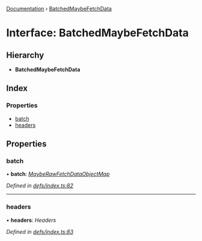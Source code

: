 [Documentation](../README.md) › [BatchedMaybeFetchData](batchedmaybefetchdata.md)

# Interface: BatchedMaybeFetchData

## Hierarchy

* **BatchedMaybeFetchData**

## Index

### Properties

* [batch](batchedmaybefetchdata.md#batch)
* [headers](batchedmaybefetchdata.md#headers)

## Properties

###  batch

• **batch**: *[MaybeRawFetchDataObjectMap](mayberawfetchdataobjectmap.md)*

*Defined in [defs/index.ts:82](https://github.com/badbatch/graphql-box/blob/1dcbc7d/packages/fetch-manager/src/defs/index.ts#L82)*

___

###  headers

• **headers**: *Headers*

*Defined in [defs/index.ts:83](https://github.com/badbatch/graphql-box/blob/1dcbc7d/packages/fetch-manager/src/defs/index.ts#L83)*
